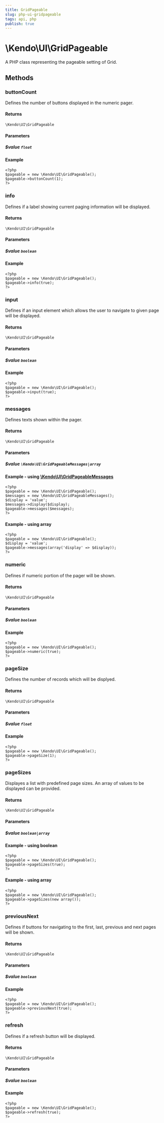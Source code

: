 ```yaml
---
title: GridPageable
slug: php-ui-gridpageable
tags: api, php
publish: true
---
```


# \Kendo\UI\GridPageable

A PHP class representing the pageable setting of Grid.


## Methods

### buttonCount
Defines the number of buttons displayed in the numeric pager.

#### Returns
`\Kendo\UI\GridPageable`

#### Parameters

##### $value `float`



#### Example 
    <?php
    $pageable = new \Kendo\UI\GridPageable();
    $pageable->buttonCount(1);
    ?>

### info
Defines if a label showing current paging information will be displayed.

#### Returns
`\Kendo\UI\GridPageable`

#### Parameters

##### $value `boolean`



#### Example 
    <?php
    $pageable = new \Kendo\UI\GridPageable();
    $pageable->info(true);
    ?>

### input
Defines if an input element which allows the user to navigate to given page will be displayed.

#### Returns
`\Kendo\UI\GridPageable`

#### Parameters

##### $value `boolean`



#### Example 
    <?php
    $pageable = new \Kendo\UI\GridPageable();
    $pageable->input(true);
    ?>

### messages

Defines texts shown within the pager.

#### Returns
`\Kendo\UI\GridPageable`

#### Parameters

##### $value `\Kendo\UI\GridPageableMessages|array`


#### Example - using [\Kendo\UI\GridPageableMessages](/api/wrappers/php/Kendo/UI/GridPageableMessages)
    <?php
    $pageable = new \Kendo\UI\GridPageable();
    $messages = new \Kendo\UI\GridPageableMessages();
    $display = 'value';
    $messages->display($display);
    $pageable->messages($messages);
    ?>

#### Example - using array

    <?php
    $pageable = new \Kendo\UI\GridPageable();
    $display = 'value';
    $pageable->messages(array('display' => $display));
    ?>

### numeric
Defines if numeric portion of the pager will be shown.

#### Returns
`\Kendo\UI\GridPageable`

#### Parameters

##### $value `boolean`



#### Example 
    <?php
    $pageable = new \Kendo\UI\GridPageable();
    $pageable->numeric(true);
    ?>

### pageSize
Defines the number of records which will be displyed.

#### Returns
`\Kendo\UI\GridPageable`

#### Parameters

##### $value `float`



#### Example 
    <?php
    $pageable = new \Kendo\UI\GridPageable();
    $pageable->pageSize(1);
    ?>

### pageSizes
Displayes a list with predefined page sizes. An array of values to be displayed can be provided.

#### Returns
`\Kendo\UI\GridPageable`

#### Parameters

##### $value `boolean|array`



#### Example  - using boolean
    <?php
    $pageable = new \Kendo\UI\GridPageable();
    $pageable->pageSizes(true);
    ?>

#### Example  - using array
    <?php
    $pageable = new \Kendo\UI\GridPageable();
    $pageable->pageSizes(new array());
    ?>

### previousNext
Defines if buttons for navigating to the first, last, previous and next pages will be shown.

#### Returns
`\Kendo\UI\GridPageable`

#### Parameters

##### $value `boolean`



#### Example 
    <?php
    $pageable = new \Kendo\UI\GridPageable();
    $pageable->previousNext(true);
    ?>

### refresh
Defines if a refresh button will be displayed.

#### Returns
`\Kendo\UI\GridPageable`

#### Parameters

##### $value `boolean`



#### Example 
    <?php
    $pageable = new \Kendo\UI\GridPageable();
    $pageable->refresh(true);
    ?>

